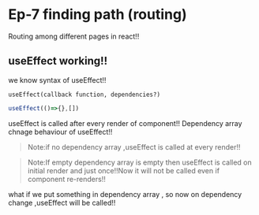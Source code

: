 # Ep-7 finding path (routing)

Routing among different pages in react!!
## useEffect working!!
 we know syntax of useEffect!! 

 ```text
useEffect(callback function, dependencies?)
 ```
 ```jsx
useEffect(()=>{},[])
 ```
 useEffect is called after every render of component!! Dependency array chnage behaviour of useEffect!!

>Note:if no dependency array ,useEffect is called at every render!! 

>Note:If empty dependency array is empty then useEffect is called on initial render and just once!!Now it will not be called even if component re-renders!!

what if we put something in dependency array , so now on dependency change ,useEffect will be called!!





























